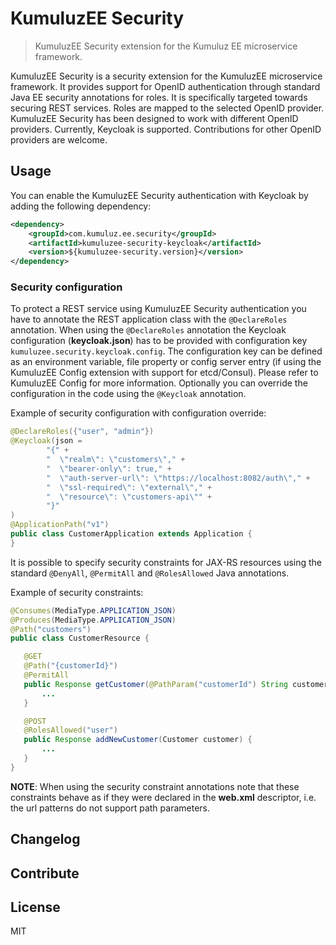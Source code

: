 # KumuluzEE Security

> KumuluzEE Security extension for the Kumuluz EE microservice framework. 

KumuluzEE Security is a security extension for the KumuluzEE microservice framework. It provides support for OpenID authentication through standard Java EE security annotations for roles. It is specifically targeted towards securing REST services. Roles are mapped to the selected OpenID provider.   
KumuluzEE Security has been designed to work with different OpenID providers. Currently, Keycloak is supported. Contributions for other OpenID providers are welcome.

## Usage

You can enable the KumuluzEE Security authentication with Keycloak by adding the following dependency:
```xml
<dependency>
    <groupId>com.kumuluz.ee.security</groupId>
    <artifactId>kumuluzee-security-keycloak</artifactId>
    <version>${kumuluzee-security.version}</version>
</dependency>
```

### Security configuration

To protect a REST service using KumuluzEE Security authentication you have to annotate the REST application class with the `@DeclareRoles` annotation. When using the `@DeclareRoles` annotation the Keycloak configuration (**keycloak.json**) has to be
provided with configuration key `kumuluzee.security.keycloak.config`. The configuration key can be defined as an environment variable, file property or config server entry (if using the KumuluzEE Config extension with support for etcd/Consul). Please refer to KumuluzEE Config for more information. 
Optionally you can override the configuration in the code using the `@Keycloak`
annotation. 

Example of security configuration with configuration override:
```java
@DeclareRoles({"user", "admin"})
@Keycloak(json =
        "{" +
        "  \"realm\": \"customers\"," +
        "  \"bearer-only\": true," +
        "  \"auth-server-url\": \"https://localhost:8082/auth\"," +
        "  \"ssl-required\": \"external\"," +
        "  \"resource\": \"customers-api\"" +
        "}"
)
@ApplicationPath("v1")
public class CustomerApplication extends Application {
}
```

It is possible to specify security constraints for JAX-RS resources using the standard `@DenyAll`, `@PermitAll` and
`@RolesAllowed` Java annotations.
 
 Example of security constraints:
 ```java
@Consumes(MediaType.APPLICATION_JSON)
@Produces(MediaType.APPLICATION_JSON)
@Path("customers")
public class CustomerResource {

    @GET
    @Path("{customerId}")
    @PermitAll
    public Response getCustomer(@PathParam("customerId") String customerId) {
        ...
    }

    @POST
    @RolesAllowed("user")
    public Response addNewCustomer(Customer customer) {
        ...
    }
}
```

**NOTE**: When using the security constraint annotations note that these constraints behave as if they were declared in 
the **web.xml** descriptor, i.e. the url patterns do not support path parameters. 

## Changelog
<!--- TODO --->

## Contribute
<!--- TODO --->

## License

MIT
